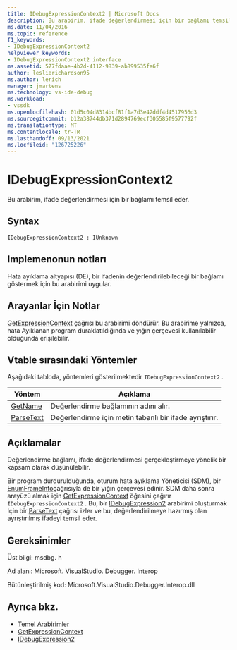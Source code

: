 ```yaml
---
title: IDebugExpressionContext2 | Microsoft Docs
description: Bu arabirim, ifade değerlendirmesi için bir bağlamı temsil eder
ms.date: 11/04/2016
ms.topic: reference
f1_keywords:
- IDebugExpressionContext2
helpviewer_keywords:
- IDebugExpressionContext2 interface
ms.assetid: 577fdaae-4b2d-4112-9839-ab899535fa6f
author: leslierichardson95
ms.author: lerich
manager: jmartens
ms.technology: vs-ide-debug
ms.workload:
- vssdk
ms.openlocfilehash: 01d5c04d8314bcf81f1a7d3e42ddf4d4517956d3
ms.sourcegitcommit: b12a38744db371d2894769ecf305585f9577792f
ms.translationtype: MT
ms.contentlocale: tr-TR
ms.lasthandoff: 09/13/2021
ms.locfileid: "126725226"
---
```

# <a name="idebugexpressioncontext2"></a>IDebugExpressionContext2
Bu arabirim, ifade değerlendirmesi için bir bağlamı temsil eder.

## <a name="syntax"></a>Syntax

```
IDebugExpressionContext2 : IUnknown
```

## <a name="notes-for-implementers"></a>Implemenonun notları
 Hata ayıklama altyapısı (DE), bir ifadenin değerlendirilebileceği bir bağlamı göstermek için bu arabirimi uygular.

## <a name="notes-for-callers"></a>Arayanlar İçin Notlar
 [GetExpressionContext](../../../extensibility/debugger/reference/idebugstackframe2-getexpressioncontext.md) çağrısı bu arabirimi döndürür. Bu arabirime yalnızca, hata Ayıklanan program duraklatıldığında ve yığın çerçevesi kullanılabilir olduğunda erişilebilir.

## <a name="methods-in-vtable-order"></a>Vtable sırasındaki Yöntemler
 Aşağıdaki tabloda, yöntemleri gösterilmektedir `IDebugExpressionContext2` .

|Yöntem|Açıklama|
|------------|-----------------|
|[GetName](../../../extensibility/debugger/reference/idebugexpressioncontext2-getname.md)|Değerlendirme bağlamının adını alır.|
|[ParseText](../../../extensibility/debugger/reference/idebugexpressioncontext2-parsetext.md)|Değerlendirme için metin tabanlı bir ifade ayrıştırır.|

## <a name="remarks"></a>Açıklamalar
 Değerlendirme bağlamı, ifade değerlendirmesi gerçekleştirmeye yönelik bir kapsam olarak düşünülebilir.

 Bir program durdurulduğunda, oturum hata ayıklama Yöneticisi (SDM), bir [EnumFrameInfo](../../../extensibility/debugger/reference/idebugthread2-enumframeinfo.md)çağrısıyla de bir yığın çerçevesi edinir. SDM daha sonra arayüzü almak için [GetExpressionContext](../../../extensibility/debugger/reference/idebugstackframe2-getexpressioncontext.md) öğesini çağırır `IDebugExpressionContext2` . Bu, bir [IDebugExpression2](../../../extensibility/debugger/reference/idebugexpression2.md) arabirimi oluşturmak Için bir [ParseText](../../../extensibility/debugger/reference/idebugexpressioncontext2-parsetext.md) çağrısı izler ve bu, değerlendirilmeye hazırmış olan ayrıştırılmış ifadeyi temsil eder.

## <a name="requirements"></a>Gereksinimler
 Üst bilgi: msdbg. h

 Ad alanı: Microsoft. VisualStudio. Debugger. Interop

 Bütünleştirilmiş kod: Microsoft.VisualStudio.Debugger.Interop.dll

## <a name="see-also"></a>Ayrıca bkz.
- [Temel Arabirimler](../../../extensibility/debugger/reference/core-interfaces.md)
- [GetExpressionContext](../../../extensibility/debugger/reference/idebugstackframe2-getexpressioncontext.md)
- [IDebugExpression2](../../../extensibility/debugger/reference/idebugexpression2.md)
